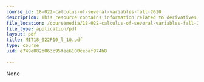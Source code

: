 ```yaml
---
course_id: 18-022-calculus-of-several-variables-fall-2010
description: This resource contains information related to derivatives.
file_location: /coursemedia/18-022-calculus-of-several-variables-fall-2010/e749e082b063c95fee6100cebaf974b8_MIT18_022F10_l_10.pdf
file_type: application/pdf
layout: pdf
title: MIT18_022F10_l_10.pdf
type: course
uid: e749e082b063c95fee6100cebaf974b8

---
```

None